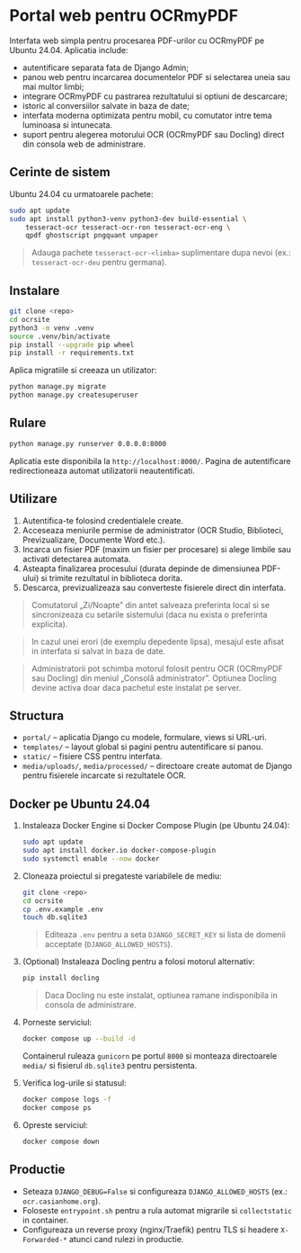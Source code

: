 # Portal web pentru OCRmyPDF

Interfata web simpla pentru procesarea PDF-urilor cu OCRmyPDF pe Ubuntu 24.04. Aplicatia include:

- autentificare separata fata de Django Admin;
- panou web pentru incarcarea documentelor PDF si selectarea uneia sau mai multor limbi;
- integrare OCRmyPDF cu pastrarea rezultatului si optiuni de descarcare;
- istoric al conversiilor salvate in baza de date;
- interfata moderna optimizata pentru mobil, cu comutator intre tema luminoasa si intunecata.
- suport pentru alegerea motorului OCR (OCRmyPDF sau Docling) direct din consola web de administrare.

## Cerinte de sistem

Ubuntu 24.04 cu urmatoarele pachete:

```bash
sudo apt update
sudo apt install python3-venv python3-dev build-essential \
    tesseract-ocr tesseract-ocr-ron tesseract-ocr-eng \
    qpdf ghostscript pngquant unpaper
```

> Adauga pachete `tesseract-ocr-<limba>` suplimentare dupa nevoi (ex.: `tesseract-ocr-deu` pentru germana).

## Instalare

```bash
git clone <repo>
cd ocrsite
python3 -m venv .venv
source .venv/bin/activate
pip install --upgrade pip wheel
pip install -r requirements.txt
```

Aplica migratiile si creeaza un utilizator:

```bash
python manage.py migrate
python manage.py createsuperuser
```

## Rulare

```bash
python manage.py runserver 0.0.0.0:8000
```

Aplicatia este disponibila la `http://localhost:8000/`. Pagina de autentificare redirectioneaza automat utilizatorii neautentificati.

## Utilizare

1. Autentifica-te folosind credentialele create.
2. Acceseaza meniurile permise de administrator (OCR Studio, Biblioteci, Previzualizare, Documente Word etc.).
3. Incarca un fisier PDF (maxim un fisier per procesare) si alege limbile sau activati detectarea automata.
4. Asteapta finalizarea procesului (durata depinde de dimensiunea PDF-ului) si trimite rezultatul in biblioteca dorita.
5. Descarca, previzualizeaza sau converteste fisierele direct din interfata.

> Comutatorul „Zi/Noapte” din antet salveaza preferinta local si se sincronizeaza cu setarile sistemului (daca nu exista o preferinta explicita).

> In cazul unei erori (de exemplu depedente lipsa), mesajul este afisat in interfata si salvat in baza de date.

> Administratorii pot schimba motorul folosit pentru OCR (OCRmyPDF sau Docling) din meniul „Consolă administrator”. Optiunea Docling devine activa doar daca pachetul este instalat pe server.

## Structura

- `portal/` – aplicatia Django cu modele, formulare, views si URL-uri.
- `templates/` – layout global si pagini pentru autentificare si panou.
- `static/` – fisiere CSS pentru interfata.
- `media/uploads/`, `media/processed/` – directoare create automat de Django pentru fisierele incarcate si rezultatele OCR.

## Docker pe Ubuntu 24.04

1. Instaleaza Docker Engine si Docker Compose Plugin (pe Ubuntu 24.04):

   ```bash
   sudo apt update
   sudo apt install docker.io docker-compose-plugin
   sudo systemctl enable --now docker
   ```

2. Cloneaza proiectul si pregateste variabilele de mediu:

   ```bash
   git clone <repo>
   cd ocrsite
   cp .env.example .env
   touch db.sqlite3
   ```

   > Editeaza `.env` pentru a seta `DJANGO_SECRET_KEY` si lista de domenii acceptate (`DJANGO_ALLOWED_HOSTS`).

3. (Optional) Instaleaza Docling pentru a folosi motorul alternativ:

   ```bash
   pip install docling
   ```

   > Daca Docling nu este instalat, optiunea ramane indisponibila in consola de administrare.

4. Porneste serviciul:

   ```bash
   docker compose up --build -d
   ```

   Containerul ruleaza `gunicorn` pe portul `8000` si monteaza directoarele `media/` si fisierul `db.sqlite3` pentru persistenta.

5. Verifica log-urile si statusul:

   ```bash
   docker compose logs -f
   docker compose ps
   ```

6. Opreste serviciul:

   ```bash
   docker compose down
   ```

## Productie

- Seteaza `DJANGO_DEBUG=False` si configureaza `DJANGO_ALLOWED_HOSTS` (ex.: `ocr.casianhome.org`).
- Foloseste `entrypoint.sh` pentru a rula automat migrarile si `collectstatic` in container.
- Configureaza un reverse proxy (nginx/Traefik) pentru TLS si headere `X-Forwarded-*` atunci cand rulezi in productie.
